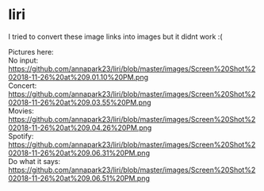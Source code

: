 # liri

I tried to convert these image links into images but it didnt work :( 

Pictures here: <br>
No input: https://github.com/annapark23/liri/blob/master/images/Screen%20Shot%202018-11-26%20at%209.01.10%20PM.png <br>
Concert: https://github.com/annapark23/liri/blob/master/images/Screen%20Shot%202018-11-26%20at%209.03.55%20PM.png <br>
Movies: https://github.com/annapark23/liri/blob/master/images/Screen%20Shot%202018-11-26%20at%209.04.26%20PM.png <br>
Spotify: https://github.com/annapark23/liri/blob/master/images/Screen%20Shot%202018-11-26%20at%209.06.31%20PM.png <br>
Do what it says: https://github.com/annapark23/liri/blob/master/images/Screen%20Shot%202018-11-26%20at%209.06.51%20PM.png
